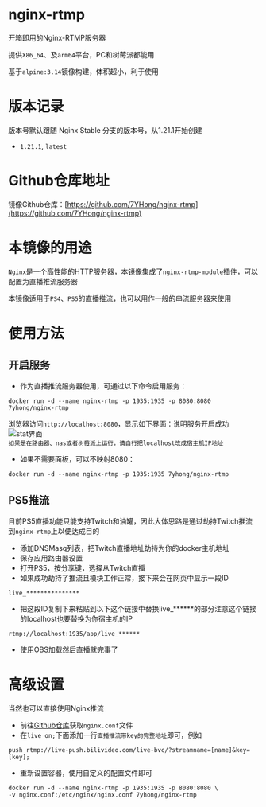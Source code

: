 # nginx-rtmp
开箱即用的Nginx-RTMP服务器

提供`X86_64`、及`arm64`平台，PC和树莓派都能用

基于`alpine:3.14`镜像构建，体积超小，利于使用

# 版本记录
版本号默认跟随 Nginx Stable 分支的版本号，从1.21.1开始创建
- `1.21.1`, `latest`

# Github仓库地址
镜像Github仓库：[https://github.com/7YHong/nginx-rtmp](https://github.com/7YHong/nginx-rtmp)

# 本镜像的用途
`Nginx`是一个高性能的HTTP服务器，本镜像集成了`nginx-rtmp-module`插件，可以配置为直播推流服务器

本镜像适用于`PS4`、`PS5`的直播推流，也可以用作一般的串流服务器来使用

# 使用方法
## 开启服务
- 作为直播推流服务器使用，可通过以下命令启用服务：

```docker run -d --name nginx-rtmp -p 1935:1935 -p 8080:8080 7yhong/nginx-rtmp```

浏览器访问`http://localhost:8080`，显示如下界面：说明服务开启成功
![stat界面](https://i.loli.net/2021/08/03/Z3WGqAxMyXiJ4Rc.png)  
`如果是在路由器、nas或者树莓派上运行，请自行把localhost改成宿主机IP地址`
- 如果不需要面板，可以不映射8080：

```docker run -d --name nginx-rtmp -p 1935:1935 7yhong/nginx-rtmp```

## PS5推流
目前PS5直播功能只能支持Twitch和油罐，因此大体思路是通过劫持Twitch推流到`nginx-rtmp`上以便达成目的
- 添加DNSMasq列表，把Twitch直播地址劫持为你的docker主机地址
- 保存应用路由器设置
- 打开PS5，按分享键，选择从Twitch直播
- 如果成功劫持了推流且模块工作正常，接下来会在网页中显示一段ID

`live_***************`
- 把这段ID复制下来粘贴到以下这个链接中替换live_******的部分注意这个链接的localhost也要替换为你宿主机的IP

`rtmp://localhost:1935/app/live_******`
- 使用OBS加载然后直播就完事了

# 高级设置
当然也可以直接使用Nginx推流
- 前往[Github仓库](https://github.com/7YHong/nginx-rtmp)获取`nginx.conf`文件
- 在`live on;`下面添加一行`直播推流带key的完整地址`即可，例如

`push rtmp://live-push.bilivideo.com/live-bvc/?streamname=[name]&key=[key];`
- 重新设置容器，使用自定义的配置文件即可

```
docker run -d --name nginx-rtmp -p 1935:1935 -p 8080:8080 \
-v nginx.conf:/etc/nginx/nginx.conf 7yhong/nginx-rtmp
```